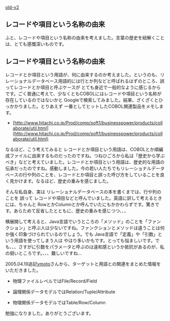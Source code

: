 [old-v2](ig050416-orig.html)

## レコードや項目という名称の由来

ふと、レコードや項目という名称の由来を考えました。言葉の歴史を紐解くことは、とても感慨深いものです。

## レコードや項目という名称の由来

レコードとか項目という用語が、何に由来するのか考えました。というのも、リレーショナルデータベース用語的には行とか列などと呼ばれるはずのところ、誤ってレコードとか項目と呼ぶケースが とても身近で一般的なように感じるからです。ごく普通に考えて、少なくともCOBOLにはレコードや項目という名称が存在しているのではないかと Googleで検索してみました。結果、ざくざくとひっかかりました。とりあえず 一番としてヒットしたCOBOL関連製品をメモします。

* [http://www.hitachi.co.jp/Prod/comp/soft1/businesspower/products/collaborate/util.html](http://www.hitachi.co.jp/Prod/comp/soft1/businesspower/products/collaborate/util.html)

なるほど、こう考えてみると レコードとか項目という用語は、COBOLとか順編成ファイルに由来するものだったのですね。つねひごろから私は「歴史から学ぶべき」などと考えていました。レコードとか項目という用語は、歴史的な用語の伝承だったのですね。感動しました。今の若い人たちでもリレーショナルデータベースの行や列のことを、レコードとか項目と誤った呼び方をしていることを良く見かけます。なるほど、歴史の重みを感じました。

そんな私自身、実は リレーショナルデータベースの本を書くまでは、行や列のことを 誤って レコードや項目などと呼んでいました。英語に訳して考えるときには、ちゃんと RowとかColumnとか呼んでいたにもかかわらずです。驚きです。あらためて反省したとともに、歴史の重みを感じつつ、、、

横展開して考えると、Java言語でいうところの「メソッド」のことを「ファンクション」と呼ぶ人は少ないですね。ファンクションとメソッドは違うことは何か強く印象づけられているのでしょう。でも Java言語で「定義」や「引数」という用語を使ってしまう人は やはり多いかもです。とっても悩ましいです。でも、、、さすがに引数をパラメータと呼ぶのは違和感というか抵抗があるのが、私の弱いところです。、、、難しいですね…

2005.04.19追記[ymoto](http://d.hatena.ne.jp/ymoto/)さんから、ターゲットと用語との関連をまとめた情報をいただきました。

* 物理ファイルレベルではFile/Record/Field
  
* 論理関係データモデルではRelation/Tuple/Attribute
  
* 物理関係データモデルではTable/Row/Column

勉強になりました。ありがとうございます。
